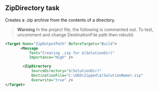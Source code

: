 ﻿## ZipDirectory task

Creates a .zip archive from the contents of a directory.

> **Warning**
> In the project file, the following is commented out. To test, uncomment and change DestinationFile path then rebuild. 


```xml
<Target Name="ZipOutputPath" BeforeTargets="Build">
       <Message
           Text="Creating .zip for $(SolutionDir)"
           Importance="High" />

        <ZipDirectory
            SourceDirectory="$(SolutionDir)"
            DestinationFile="C:\OED\Zipped\$(SolutionName).zip"
			Overwrite="true" />
</Target>
```
